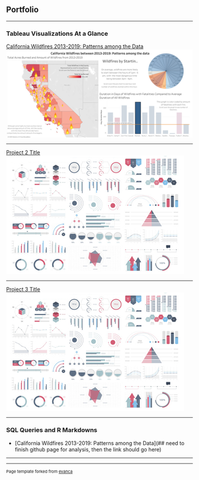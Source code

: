 ## Portfolio

---

### Tableau Visualizations At a Glance

[California Wildfires 2013-2019: Patterns among the Data](https://public.tableau.com/views/ProjectWildfire/CaliforniaWildfiresbetween2013-2019Patternsamongthedata?:language=en-US&:display_count=n&:origin=viz_share_link)
<img src="images/California Wildfires between 2013-2019_ Patterns among the data.png"/>

---
[Project 2 Title](/pdf/sample_presentation.pdf)
<img src="images/dummy_thumbnail.jpg?raw=true"/>

---
[Project 3 Title](http://example.com/)
<img src="images/dummy_thumbnail.jpg?raw=true"/>

---

### SQL Queries and R Markdowns

- [California Wildfires 2013-2019: Patterns among the Data](## need to finish github page for analysis, then the link should go here)


---




---
<p style="font-size:11px">Page template forked from <a href="https://github.com/evanca/quick-portfolio">evanca</a></p>
<!-- Remove above link if you don't want to attibute -->
